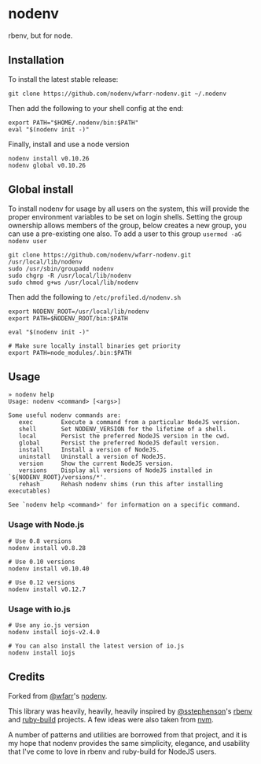 # nodenv

rbenv, but for node.

## Installation

To install the latest stable release:

```
git clone https://github.com/nodenv/wfarr-nodenv.git ~/.nodenv
```

Then add the following to your shell config at the end:

```
export PATH="$HOME/.nodenv/bin:$PATH"
eval "$(nodenv init -)"
```

Finally, install and use a node version

```
nodenv install v0.10.26
nodenv global v0.10.26
```

## Global install

To install nodenv for usage by all users on the system, this will provide
the proper environment variables to be set on login shells. Setting the group
ownership allows members of the group, below creates a new group, you can use
a pre-existing one also. To add a user to this group `usermod -aG nodenv user`

```
git clone https://github.com/nodenv/wfarr-nodenv.git /usr/local/lib/nodenv
sudo /usr/sbin/groupadd nodenv
sudo chgrp -R /usr/local/lib/nodenv
sudo chmod g+ws /usr/local/lib/nodenv
```

Then add the following to `/etc/profiled.d/nodenv.sh`

```
export NODENV_ROOT=/usr/local/lib/nodenv
export PATH=$NODENV_ROOT/bin:$PATH

eval "$(nodenv init -)"

# Make sure locally install binaries get priority
export PATH=node_modules/.bin:$PATH
```

## Usage

```
» nodenv help
Usage: nodenv <command> [<args>]

Some useful nodenv commands are:
   exec        Execute a command from a particular NodeJS version.
   shell       Set NODENV_VERSION for the lifetime of a shell.
   local       Persist the preferred NodeJS version in the cwd.
   global      Persist the preferred NodeJS default version.
   install     Install a version of NodeJS.
   uninstall   Uninstall a version of NodeJS.
   version     Show the current NodeJS version.
   versions    Display all versions of NodeJS installed in `${NODENV_ROOT}/versions/*'.
   rehash      Rehash nodenv shims (run this after installing executables)

See `nodenv help <command>' for information on a specific command.
```

### Usage with Node.js
```
# Use 0.8 versions
nodenv install v0.8.28

# Use 0.10 versions
nodenv install v0.10.40

# Use 0.12 versions
nodenv install v0.12.7

```

### Usage with io.js
```
# Use any io.js version
nodenv install iojs-v2.4.0

# You can also install the latest version of io.js
nodenv install iojs
```

## Credits

Forked from [@wfarr](https://github.com/wfarr)'s [nodenv](https://github.com/wfarr/nodenv).

This library was heavily, heavily, heavily inspired by
[@sstephenson](https://github.com/sstephenson)'s
[rbenv](https://github.com/rbenv/rbenv) and
[ruby-build](https://github.com/rbenv/ruby-build) projects.
A few ideas were also taken from [nvm](https://github.com/creationix/nvm).

A number of patterns and utilities are borrowed from that project,
and it is my hope that nodenv provides the same simplicity,
elegance, and usability that I've come to love in rbenv and ruby-build
for NodeJS users.
